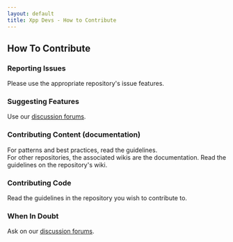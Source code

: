 ```yaml
---
layout: default
title: Xpp Devs - How to Contribute
---
```


## How To Contribute

### Reporting Issues
Please use the appropriate repository's issue features.

### Suggesting Features
Use our [discussion forums](/forums.html).

### Contributing Content (documentation)
For patterns and best practices, read the guidelines.  
For other repositories, the associated wikis are the documentation. Read the guidelines on the repository's wiki.

### Contributing Code
Read the guidelines in the repository you wish to contribute to.

### When In Doubt
Ask on our [discussion forums](/forum.html).
